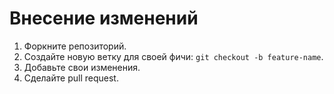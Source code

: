 # Внесение изменений
1. Форкните репозиторий.
2. Создайте новую ветку для своей фичи: `git checkout -b feature-name`.
3. Добавьте свои изменения.
4. Сделайте pull request.